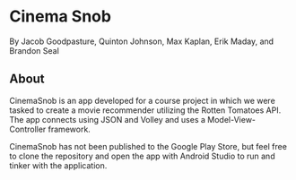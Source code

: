 Cinema Snob
===================
By Jacob Goodpasture, Quinton Johnson, Max Kaplan, Erik Maday, and Brandon Seal

About
-----------------------------
CinemaSnob is an app developed for a course project in which we were tasked to create a movie recommender utilizing the Rotten Tomatoes API. The app connects using JSON and Volley and uses a Model-View-Controller framework.

CinemaSnob has not been published to the Google Play Store, but feel free to clone the repository and open the app with Android Studio to run and tinker with the application.
